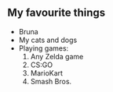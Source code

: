 ## My favourite things

* Bruna
* My cats and dogs
* Playing games:
  1. Any Zelda game
  2. CS:GO
  3. MarioKart
  4. Smash Bros.
